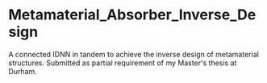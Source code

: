 # Metamaterial_Absorber_Inverse_Design
A connected IDNN in tandem to achieve the inverse design of metamaterial structures. Submitted as partial requirement of my Master's thesis at Durham. 

